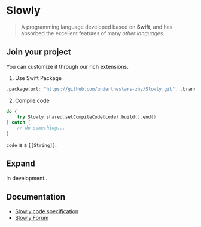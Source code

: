 # Slowly

>  A programming language developed based on **Swift**, and has absorbed the excellent features of many *other languages*.

## Join your project

You can customize it through our rich extensions.

1. Use Swift Package
```swift
.package(url: "https://github.com/underthestars-zhy/Slowly.git", .branch("main"))
```
2. Compile code
```swift
do {
    try Slowly.shared.setCompileCode(code).build().end()
} catch {
    // do something...
}
```
`code` is a `[[String]]`.

## Expand

In development...

## Documentation

- [Slowly code specification](https://github.com/underthestars-zhy/Slowly-Code-Specification)
- [Slowly Forum](https://forum.uts.ski/t/slowly)
